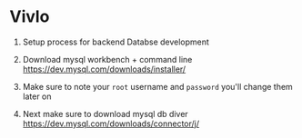 # Vivlo
1. Setup process for backend Databse development 

2. Download mysql workbench + command line https://dev.mysql.com/downloads/installer/

3. Make sure to note your `root` username and `password` you'll change them later on

4. Next make sure to download mysql db diver https://dev.mysql.com/downloads/connector/j/

